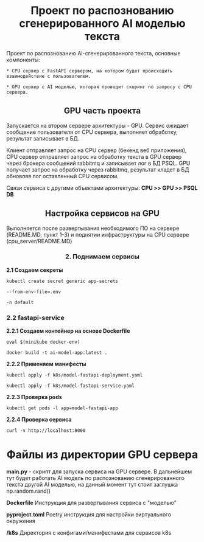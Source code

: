 <h1 align="center">Проект по распознованию сгенерированного AI моделью текста</h1>

Проект по распознованию AI-сгенерированного текста, основные компоненты:

    * CPU сервер с FastAPI сервером, на котором будет происходить взаимодействие с пользователем.
    
    * GPU сервер с AI моделью, которая проводит скоринг по запросу с CPU сервера.


<h2 align="center">GPU часть проекта</h2>

Запускается на втором сервере архитектуры - GPU. Сервис ожидает сообщение пользователя от CPU сервера, выполняет обработку, результат записывает в БД.

Клиент отправляет запрос на CPU сервер (бекенд веб приложения), CPU сервер отправляет запрос на обработку текста в GPU сервер через брокера сообщений rabbitmq и записывает лог в БД PSQL. GPU получает запрос на обработку через rabbitmq, результат кладет в БД обновляя лог оставленный CPU сервисом.
 

Связи сервиса с другими объектами архитектуры: **CPU >> GPU >> PSQL DB**


<h2 align="center">Настройка сервисов на GPU</h2>

Выполняется после развертывания необходимого ПО на сервере (README.MD, пункт 1-3) и поднятии инфраструктуры на CPU сервере (cpu_server/README.MD)

<h3 align="center">2. Поднимаем сервисы </h3>

<b>2.1 Создаем секреты </b>

<code>kubectl create secret generic app-secrets \
  --from-env-file=.env \
  -n default</code>

<h3 align="left">2.2 fastapi-service</h3>

<b>2.2.1 Создаем контейнер на основе Dockerfile </b>

<code>eval $(minikube docker-env)</code>

<code>docker build -t ai-model-app:latest .</code>

<b>2.2.2 Применяем манифесты </b>

<code>kubectl apply -f k8s/model-fastapi-deployment.yaml</code>

<code>kubectl apply -f k8s/model-fastapi-service.yaml</code>

<b>2.2.3 Проверка pods </b>

<code>kubectl get pods -l app=model-fastapi-app</code>

<b>2.2.4 Проверка сервиса </b>

<code>curl -v http://localhost:8000</code>


<h1 align="center">Файлы из директории GPU сервера</h1>

**main.py** - скрипт для запуска сервиса на GPU сервере. В дальнейшем тут будет работать AI модель по распознованию
сгенерированного текста другой AI моделью, на данный момент тут стоит заглушка np.random.rand()

**Dockerfile** Инструкция для развертывания сервиса с "моделью"

**pyproject.toml** Poetry инструкция для настройки виртуального окружения

**/k8s** Директория с конфигами/манифестами для сервисов k8s